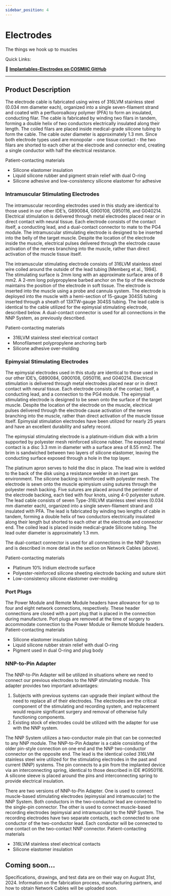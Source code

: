 ```yaml
---
sidebar_position: 4
---
```


# Electrodes

The things we hook up to muscles

Quick Links: 

:link: **[Implantables-Electrodes on COSMIIC GitHub](https://github.com/COSMIIC-Inc/Implantables-Electrodes)**

---

## Product Description

The electrode cable is fabricated using wires of 316LVM stainless steel (0.034 mm diameter 
each), organized into a single seven-filament strand and coated with a perfluoroalkoxy 
polymer (PFA) to form an insulated, conducting filar. The cable is fabricated by winding 
two filars in tandem, forming a double helix of two conductors electrically insulated along 
their length. The coiled filars are placed inside medical-grade silicone tubing to form the 
cable. The cable outer diameter is approximately 1.3 mm. Since both electrode types used 
are monopolar - one tissue contact - the two filars are shorted to each other at the electrode 
and connector end, creating a single conductor with half the electrical resistance.

Patient-contacting materials
- Silicone elastomer insulation
- Liquid silicone rubber and pigment strain relief with dual O-ring
- Silicone adhesive and low-consistency silicone elastomer for adhesive

### Intramuscular Stimulating Electrodes

The intramuscular recording electrodes used in this study are identical to those used in our 
other IDE’s, G890084, G900108, G950116, and G040214. Electrical stimulation is delivered 
through metal electrodes placed near or in direct contact with neural tissue. Each electrode 
consists of the contact itself, a conducting lead, and a dual-contact connector to mate to the 
PG4 module. The intramuscular stimulating electrode is designed to be inserted into the 
belly of the target muscle. Despite the location of the electrode inside the muscle, electrical 
pulses delivered through the electrode cause activation of the nerves branching into the 
muscle, rather than direct activation of the muscle tissue itself.

The intramuscular stimulating electrode consists of 316LVM stainless steel wire coiled 
around the outside of the lead tubing [Memberg et al., 1994]. The stimulating surface is 
2mm long with an approximate surface area of 8 mm2. A 2-mm long polypropylene barbed 
anchor on the tip of the electrode maintains the position of the electrode in soft tissue. The 
electrode is inserted into the muscle using a probe and cannula system. The electrode is 
deployed into the muscle with a hemi-section of 15-gauge 304SS tubing inserted through a 
sheath of 13XTW-gauge 304SS tubing.
The lead cable is identical to the cable utilized for the epimysial stimulating electrode, 
described below. A dual-contact connector is used for all connections in the NNP System, as 
previously described.

Patient-contacting materials
- 316LVM stainless steel electrical contact
- Monofilament polypropylene anchoring barb
- Silicone adhesive over-molding

### Epimysial Stimulating Electrodes

The epimysial electrodes used in this study are identical to those used in our other IDE’s, 
G890084, G900108, G950116, and G040214. Electrical stimulation is delivered through 
metal electrodes placed near or in direct contact with neural tissue. Each electrode consists 
of the contact itself, a conducting lead, and a connection to the PG4 module. The epimysial 
stimulating electrode is designed to be sewn onto the surface of the target muscle. Despite 
the location of the electrode on the muscle, electrical pulses delivered through the electrode 
cause activation of the nerves branching into the muscle, rather than direct activation of the 
muscle tissue itself. Epimysial stimulation electrodes have been utilized for nearly 25 years 
and have an excellent durability and safety record.

The epimysial stimulating electrode is a platinum-iridium disk with a brim supported by 
polyester mesh reinforced silicone rubber. The exposed metal contact is a disc 3.3 mm in 
diameter with a surface area of 8.55 mm2. The brim is sandwiched between two layers of silicone elastomer, leaving the conducting surface exposed through a hole in the top layer. 

The platinum apron serves to hold the disc in place. The lead wire is welded to the back of 
the disk using a resistance welder in an inert gas environment. The silicone backing is 
reinforced with polyester mesh. The electrode is sewn onto the muscle epimysium using 
sutures through the polyester mesh backing. Five sutures are placed around the perimeter 
of the electrode backing, each tied with four knots, using 4-0 polyester suture. 
The lead cable consists of seven Type-316LVM stainless steel wires (0.034 mm diameter 
each), organized into a single seven-filament strand and insulated with PFA. The lead is 
fabricated by winding two lengths of cable in tandem, forming a double helix of two 
conductors electrically insulated along their length but shorted to each other at the 
electrode and connector end. The coiled lead is placed inside medical-grade Silicone tubing. 
The lead outer diameter is approximately 1.3 mm.

The dual-contact connector is used for all connections in the NNP System and is described 
in more detail in the section on Network Cables (above).

Patient-contacting materials
- Platinum 10% Iridium electrode surface
- Polyester-reinforced silicone sheeting electrode backing and suture skirt
- Low-consistency silicone elastomer over-molding

### Port Plugs

The Power Module and Remote Module headers have allowance for up to four and eight 
network connections, respectively. These header connections are closed with a port plug 
that is placed in the connection during manufacture. Port plugs are removed at the time of 
surgery to accommodate connection to the Power Module or Remote Module headers.
Patient-contacting materials
- Silicone elastomer insulation tubing
- Liquid silicone rubber strain relief with dual O-ring
- Pigment used in dual O-ring and plug body

### NNP-to-Pin Adapter

The NNP-to-Pin Adapter will be utilized in situations where we need to connect our 
previous electrodes to the NNP stimulating module. This adapter provides two important 
advantages:

1. Subjects with previous systems can upgrade their implant without the need to 
replace all of their electrodes. The electrodes are the critical component of the 
stimulating and recording system, and replacement would require significant 
surgery and removal of otherwise fully functioning components.
2. Existing stock of electrodes could be utilized with the adapter for use with the NNP 
system.

The NNP System utilizes a two-conductor male pin that can be connected to any NNP 
module. The NNP-to-Pin Adapter is a cable consisting of the older pin-style connection on 
one end and the NNP two-conductor connector on the opposite end. The lead is the 
identical coiled 316LVM stainless steel wire utilized for the stimulating electrodes in the 
past and current (NNP) systems. The pin connects to a pin from the implanted device via 
an interconnecting spring, identical to those described in IDE #G950116. A silicone sleeve 
is placed around the pins and interconnecting spring to provide electrical insulation. 
 
There are two versions of NNP-to-Pin Adapter. One is used to connect muscle-based 
stimulating electrodes (epimysial and intramuscular) to the NNP System. Both conductors 
in the two-conductor lead are connected to the single-pin connector. The other is used to
connect muscle-based recording electrodes (epimysial and intramuscular) to the NNP 
System. The recording electrodes have two separate contacts, each connected to one 
conductor of the two-conductor lead. Each conductor will be connected to one contact on
the two-contact NNP connector.
Patient-contacting materials
- 316LVM stainless steel electrical contacts
- Silicone elastomer insulation


## Coming soon...

Specifications, drawings, and test data are on their way on August 31st, 2024.
Information on the fabrication process, manufacturing partners, and how to obtain Network Cables will be uploaded soon.